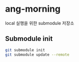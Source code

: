 # ang-morning
local 실행을 위한 submodule 저장소

## Submodule init
```bash
git submodule init
git submodule update --remote
```